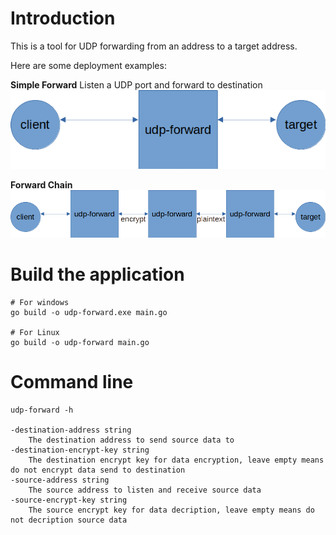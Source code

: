 # Introduction
This is a tool for UDP forwarding from an address to a target address.

Here are some deployment examples:

**Simple Forward**
Listen a UDP port and forward to destination
![](docs/1.png)

**Forward Chain**
![](docs/2.png)


# Build the application
```
# For windows
go build -o udp-forward.exe main.go

# For Linux
go build -o udp-forward main.go
```

# Command line 
```
udp-forward -h

-destination-address string
    The destination address to send source data to
-destination-encrypt-key string
    The destination encrypt key for data encryption, leave empty means do not encrypt data send to destination
-source-address string
    The source address to listen and receive source data
-source-encrypt-key string
    The source encrypt key for data decription, leave empty means do not decription source data
```
